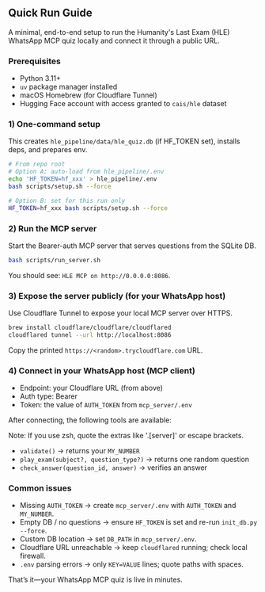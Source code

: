 ## Quick Run Guide

A minimal, end-to-end setup to run the Humanity's Last Exam (HLE) WhatsApp MCP quiz locally and connect it through a public URL.

### Prerequisites
- Python 3.11+
- `uv` package manager installed
- macOS Homebrew (for Cloudflare Tunnel)
- Hugging Face account with access granted to `cais/hle` dataset

### 1) One-command setup
This creates `hle_pipeline/data/hle_quiz.db` (if HF_TOKEN set), installs deps, and prepares env.

```bash
# From repo root
# Option A: auto-load from hle_pipeline/.env
echo 'HF_TOKEN=hf_xxx' > hle_pipeline/.env
bash scripts/setup.sh --force

# Option B: set for this run only
HF_TOKEN=hf_xxx bash scripts/setup.sh --force
```

### 2) Run the MCP server
Start the Bearer-auth MCP server that serves questions from the SQLite DB.

```bash
bash scripts/run_server.sh
```

You should see: `HLE MCP on http://0.0.0.0:8086`.

### 3) Expose the server publicly (for your WhatsApp host)
Use Cloudflare Tunnel to expose your local MCP server over HTTPS.

```bash
brew install cloudflare/cloudflare/cloudflared
cloudflared tunnel --url http://localhost:8086
```

Copy the printed `https://<random>.trycloudflare.com` URL.

### 4) Connect in your WhatsApp host (MCP client)
- Endpoint: your Cloudflare URL (from above)
- Auth type: Bearer
- Token: the value of `AUTH_TOKEN` from `mcp_server/.env`

After connecting, the following tools are available:

Note: If you use zsh, quote the extras like '.[server]' or escape brackets.
- `validate()` → returns your `MY_NUMBER`
- `play_exam(subject?, question_type?)` → returns one random question
- `check_answer(question_id, answer)` → verifies an answer

### Common issues
- Missing `AUTH_TOKEN` → create `mcp_server/.env` with `AUTH_TOKEN` and `MY_NUMBER`.
- Empty DB / no questions → ensure `HF_TOKEN` is set and re-run `init_db.py --force`.
- Custom DB location → set `DB_PATH` in `mcp_server/.env`.
- Cloudflare URL unreachable → keep `cloudflared` running; check local firewall.
- `.env` parsing errors → only `KEY=VALUE` lines; quote paths with spaces.

That’s it—your WhatsApp MCP quiz is live in minutes.


